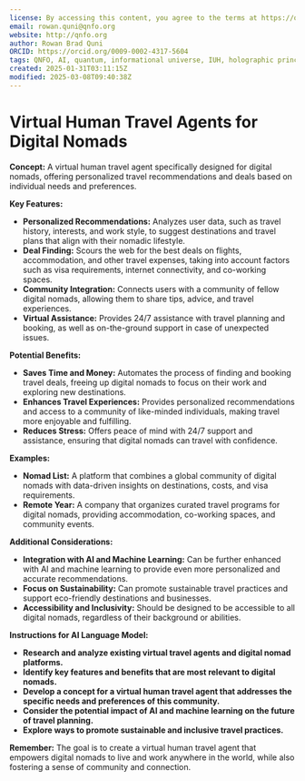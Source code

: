 ```yaml
---
license: By accessing this content, you agree to the terms at https://qnfo.org/LICENSE
email: rowan.quni@qnfo.org
website: http://qnfo.org
author: Rowan Brad Quni
ORCID: https://orcid.org/0009-0002-4317-5604
tags: QNFO, AI, quantum, informational universe, IUH, holographic principle
created: 2025-01-31T03:11:15Z
modified: 2025-03-08T09:40:38Z
---
```


# Virtual Human Travel Agents for Digital Nomads

**Concept:** A virtual human travel agent specifically designed for digital nomads, offering personalized travel recommendations and deals based on individual needs and preferences.

**Key Features:**

- **Personalized Recommendations:** Analyzes user data, such as travel history, interests, and work style, to suggest destinations and travel plans that align with their nomadic lifestyle.
- **Deal Finding:** Scours the web for the best deals on flights, accommodation, and other travel expenses, taking into account factors such as visa requirements, internet connectivity, and co-working spaces.
- **Community Integration:** Connects users with a community of fellow digital nomads, allowing them to share tips, advice, and travel experiences.
- **Virtual Assistance:** Provides 24/7 assistance with travel planning and booking, as well as on-the-ground support in case of unexpected issues.

**Potential Benefits:**

- **Saves Time and Money:** Automates the process of finding and booking travel deals, freeing up digital nomads to focus on their work and exploring new destinations.
- **Enhances Travel Experiences:** Provides personalized recommendations and access to a community of like-minded individuals, making travel more enjoyable and fulfilling.
- **Reduces Stress:** Offers peace of mind with 24/7 support and assistance, ensuring that digital nomads can travel with confidence.

**Examples:**

- **Nomad List:** A platform that combines a global community of digital nomads with data-driven insights on destinations, costs, and visa requirements.
- **Remote Year:** A company that organizes curated travel programs for digital nomads, providing accommodation, co-working spaces, and community events.

**Additional Considerations:**

- **Integration with AI and Machine Learning:** Can be further enhanced with AI and machine learning to provide even more personalized and accurate recommendations.
- **Focus on Sustainability:** Can promote sustainable travel practices and support eco-friendly destinations and businesses.
- **Accessibility and Inclusivity:** Should be designed to be accessible to all digital nomads, regardless of their background or abilities.

**Instructions for AI Language Model:**

- **Research and analyze existing virtual travel agents and digital nomad platforms.**
- **Identify key features and benefits that are most relevant to digital nomads.**
- **Develop a concept for a virtual human travel agent that addresses the specific needs and preferences of this community.**
- **Consider the potential impact of AI and machine learning on the future of travel planning.**
- **Explore ways to promote sustainable and inclusive travel practices.**

**Remember:** The goal is to create a virtual human travel agent that empowers digital nomads to live and work anywhere in the world, while also fostering a sense of community and connection.
